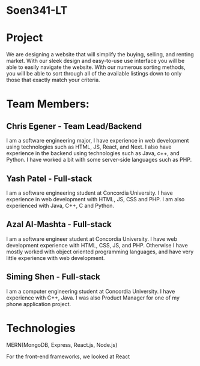 # Soen341-LT

# Project
We are designing a website that will simplify the buying, selling, and renting market. With our sleek design and easy-to-use use interface you will be able to easily navigate the website. With our numerous sorting methods, you will be able to sort through all of the available listings down to only those that exactly match your criteria. 

# Team Members:
## Chris Egener - Team Lead/Backend
  I am a software engineering major, I have experience in web development using technologies such as HTML, JS, React, and Next.
  I also have experience in the backend using technologies such as Java, c++, and Python. I have worked a bit with some server-side languages such as PHP.

## Yash Patel - Full-stack
I am a software engineering student at Concordia University. I have experience in web development with HTML, JS, CSS and PHP. I am also experienced with Java, C++, C and Python. 

## Azal Al-Mashta - Full-stack
  I am a software engineer student at Concordia University. I have web development experience with HTML, CSS, JS, and PHP. Otherwise I have mostly worked with object oriented programming languages, and have very little experience with web development.
## Siming Shen - Full-stack 
  I am a computer engineering student at Concordia University. I have experience with C++, Java. I was also Product Manager for one of my phone application project.

# Technologies
MERN(MongoDB, Express, React.js, Node.js)

For the front-end frameworks, we looked at React
